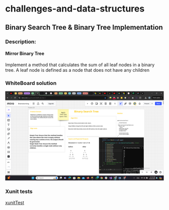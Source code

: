 # challenges-and-data-structures

## Binary Search Tree & Binary Tree Implementation

###  Description:
####  Mirror Binary Tree

Implement a method that calculates the sum of all leaf nodes in a binary tree. A leaf node is defined as a node that does not have any children


### WhiteBoard solution


![whiteBoard](https://github.com/Nory9/challenges-and-data-structures/blob/Mirror-Tree/challenges-and-data-structures/DataStructures/Tree-Implementation/Mirror-Tree/Screenshot%20(126).png?raw=true)


### Xunit tests

[xunitTest](https://github.com/Nory9/challenges-and-data-structures/blob/Mirror-Tree/CommonElements.Tests/MirrorTree.cs)